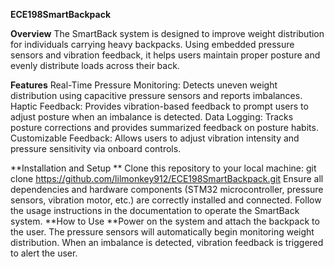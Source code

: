 **ECE198SmartBackpack**

**Overview**
The SmartBack system is designed to improve weight distribution for individuals carrying heavy backpacks. Using embedded pressure sensors and vibration feedback, it helps users maintain proper posture and evenly distribute loads across their back.

**Features**
Real-Time Pressure Monitoring: Detects uneven weight distribution using capacitive pressure sensors and reports imbalances.
Haptic Feedback: Provides vibration-based feedback to prompt users to adjust posture when an imbalance is detected.
Data Logging: Tracks posture corrections and provides summarized feedback on posture habits.
Customizable Feedback: Allows users to adjust vibration intensity and pressure sensitivity via onboard controls.

**Installation and Setup
**
Clone this repository to your local machine:
git clone https://github.com/lilmonkey912/ECE198SmartBackpack.git
Ensure all dependencies and hardware components (STM32 microcontroller, pressure sensors, vibration motor, etc.) are correctly installed and connected.
Follow the usage instructions in the documentation to operate the SmartBack system.
**How to Use
**Power on the system and attach the backpack to the user.
The pressure sensors will automatically begin monitoring weight distribution.
When an imbalance is detected, vibration feedback is triggered to alert the user.
